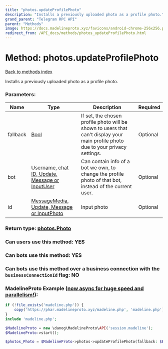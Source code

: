 ```yaml
---
title: "photos.updateProfilePhoto"
description: "Installs a previously uploaded photo as a profile photo."
grand_parent: "Telegram RPC API"
parent: "Methods"
image: https://docs.madelineproto.xyz/favicons/android-chrome-256x256.png
redirect_from: /API_docs/methods/photos_updateProfilePhoto.html
---
```

# Method: photos.updateProfilePhoto
[Back to methods index](index.html)



Installs a previously uploaded photo as a profile photo.

### Parameters:

| Name     |    Type       | Description | Required |
|----------|---------------|-------------|----------|
|fallback|[Bool](/API_docs/types/Bool.html) | If set, the chosen profile photo will be shown to users that can't display your main profile photo due to your privacy settings. | Optional|
|bot|[Username, chat ID, Update, Message or InputUser](/API_docs/types/InputUser.html) | Can contain info of a bot we own, to change the profile photo of that bot, instead of the current user. | Optional|
|id|[MessageMedia, Update, Message or InputPhoto](/API_docs/types/InputPhoto.html) | Input photo | Optional|


### Return type: [photos.Photo](/API_docs/types/photos.Photo.html)

### Can users use this method: **YES**


### Can bots use this method: **YES**


### Can bots use this method over a business connection with the `businessConnectionId` flag: **NO**


### MadelineProto Example ([now async for huge speed and parallelism!](https://docs.madelineproto.xyz/docs/ASYNC.html)):


```php
if (!file_exists('madeline.php')) {
    copy('https://phar.madelineproto.xyz/madeline.php', 'madeline.php');
}
include 'madeline.php';

$MadelineProto = new \danog\MadelineProto\API('session.madeline');
$MadelineProto->start();

$photos_Photo = $MadelineProto->photos->updateProfilePhoto(fallback: $Bool, bot: $InputUser, id: $InputPhoto, );
```

